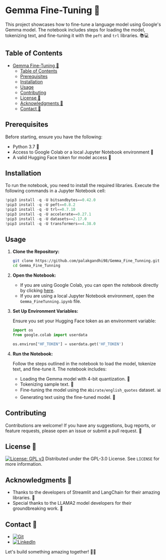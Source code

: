 # Gemma Fine-Tuning 🔧

This project showcases how to fine-tune a language model using Google's Gemma model. The notebook includes steps for loading the model, tokenizing text, and fine-tuning it with the `peft` and `trl` libraries. 📚💻

## Table of Contents

- [Gemma Fine-Tuning 🔧](#gemma-fine-tuning-)
  - [Table of Contents](#table-of-contents)
  - [Prerequisites](#prerequisites)
  - [Installation](#installation)
  - [Usage](#usage)
  - [Contributing](#contributing)
  - [License 📜](#license-)
  - [Acknowledgments 🙏](#acknowledgments-)
  - [Contact 📧](#contact-)

## Prerequisites

Before starting, ensure you have the following:

- Python 3.7 🐍
- Access to Google Colab or a local Jupyter Notebook environment 📓
- A valid Hugging Face token for model access 🔐

## Installation

To run the notebook, you need to install the required libraries. Execute the following commands in a Jupyter Notebook cell:

```python
!pip3 install -q -U bitsandbytes==0.42.0
!pip3 install -q -U peft==0.8.2
!pip3 install -q -U trl==0.7.10
!pip3 install -q -U accelerate==0.27.1
!pip3 install -q -U datasets==2.17.0
!pip3 install -q -U transformers==4.38.0
```

## Usage

1. **Clone the Repository:**

   ```bash
   git clone https://github.com/palakgandhi98/Gemma_Fine_Tunning.git
   cd Gemma_Fine_Tunning
   ```

2. **Open the Notebook:**

   - If you are using Google Colab, you can open the notebook directly by clicking [here](https://colab.research.google.com/github/palakgandhi98/Gemma_Fine_Tunning/blob/main/Gemma_FineTunning.ipynb).
   - If you are using a local Jupyter Notebook environment, open the `Gemma_FineTunning.ipynb` file.

3. **Set Up Environment Variables:**

   Ensure you set your Hugging Face token as an environment variable:

   ```python
   import os
   from google.colab import userdata

   os.environ["HF_TOKEN"] = userdata.get('HF_TOKEN')
   ```

4. **Run the Notebook:**

   Follow the steps outlined in the notebook to load the model, tokenize text, and fine-tune it. The notebook includes:

   - Loading the Gemma model with 4-bit quantization. 🚀
   - Tokenizing sample text. 📝
   - Fine-tuning the model using the `Abirate/english_quotes` dataset. 📊
   - Generating text using the fine-tuned model. 📖

## Contributing

Contributions are welcome! If you have any suggestions, bug reports, or feature requests, please open an issue or submit a pull request. 🤝

## License 📜

[![License: GPL v3](https://img.shields.io/badge/License-GPLv3-blue.svg)](LICENSE)
Distributed under the GPL-3.0 License. See `LICENSE` for more information.

## Acknowledgments 🙏

- Thanks to the developers of Streamlit and LangChain for their amazing libraries. 🌟
- Special thanks to the LLAMA2 model developers for their groundbreaking work. 🚀

## Contact 📧

- [![Git](https://img.shields.io/badge/Git-F05032?logo=git&logoColor=fff)](https://www.github.com/palakgandhi98)
- [![LinkedIn](https://img.shields.io/badge/Linkedin-%230077B5.svg?logo=linkedin&logoColor=white)](https://www.linkedin.com/in/palakgandhi98)

Let's build something amazing together! 🌟🚀
